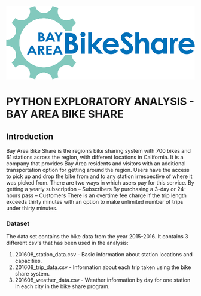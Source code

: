![alt tag](https://github.com/ShreyaJain09/Jain_Shreya_Spring2017/blob/master/FinalProject/Images/bay_area_bike_share.png)
# PYTHON EXPLORATORY ANALYSIS - BAY AREA BIKE SHARE

## Introduction
Bay Area Bike Share is the region’s bike sharing system with 700 bikes and 61 stations across the region, with different locations in California. It is a company that provides Bay Area residents and visitors with an additional transportation option for getting around the region. Users have the access to pick up and drop the bike from and to any station irrespective of where it was picked from. There are two ways in which users pay for this service.
By getting a yearly subscription – Subscribers
By purchasing a 3-day or 24-hours pass – Customers There is an overtime fee charge if the trip length exceeds thirty minutes with an option to make unlimited number of trips under thirty minutes.

### Dataset
The data set contains the bike data from the year 2015-2016. It contains 3 different csv's that has been used in the analysis:

1. 201608_station_data.csv - Basic information about station locations and capacities.
2. 201608_trip_data.csv - Information about each trip taken using the bike share system.
3. 201608_weather_data.csv - Weather information by day for one station in each city in the bike share program.



